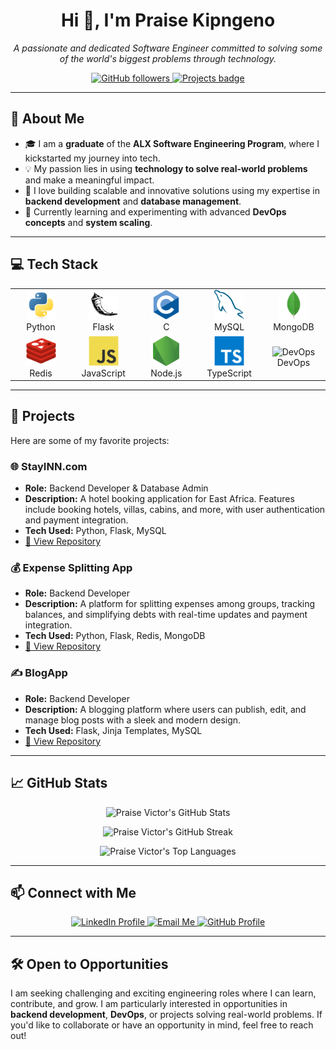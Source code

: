 <!-- Professional GitHub Profile README Template -->

<h1 align="center">Hi 👋, I'm Praise Kipngeno</h1>
<p align="center">
  <em>
    A passionate and dedicated Software Engineer committed to solving some of the world's biggest problems through technology.
  </em>
</p>

<p align="center">
  <a href="https://github.com/PraiseVictor?tab=followers">
    <img src="https://img.shields.io/github/followers/PraiseVictor?label=Followers&style=social" alt="GitHub followers">
  </a>
  <a href="https://github.com/PraiseVictor?tab=repositories">
    <img src="https://img.shields.io/badge/Projects-10%2B-blue" alt="Projects badge">
  </a>
</p>

---

## 🌟 About Me

- 🎓 I am a **graduate** of the **ALX Software Engineering Program**, where I kickstarted my journey into tech.
- 💡 My passion lies in using **technology to solve real-world problems** and make a meaningful impact.
- 🔭 I love building scalable and innovative solutions using my expertise in **backend development** and **database management**.
- 🌱 Currently learning and experimenting with advanced **DevOps concepts** and **system scaling**.

---

## 💻 Tech Stack

<table>
  <tr>
    <td align="center" width="96">
      <img src="https://raw.githubusercontent.com/devicons/devicon/master/icons/python/python-original.svg" alt="Python" width="48" height="48">
      <br>Python
    </td>
    <td align="center" width="96">
      <img src="https://raw.githubusercontent.com/devicons/devicon/master/icons/flask/flask-original.svg" alt="Flask" width="48" height="48">
      <br>Flask
    </td>
    <td align="center" width="96">
      <img src="https://raw.githubusercontent.com/devicons/devicon/master/icons/c/c-original.svg" alt="C" width="48" height="48">
      <br>C
    </td>
    <td align="center" width="96">
      <img src="https://raw.githubusercontent.com/devicons/devicon/master/icons/mysql/mysql-original.svg" alt="MySQL" width="48" height="48">
      <br>MySQL
    </td>
    <td align="center" width="96">
      <img src="https://raw.githubusercontent.com/devicons/devicon/master/icons/mongodb/mongodb-original.svg" alt="MongoDB" width="48" height="48">
      <br>MongoDB
    </td>
  </tr>
  <tr>
    <td align="center" width="96">
      <img src="https://raw.githubusercontent.com/devicons/devicon/master/icons/redis/redis-original.svg" alt="Redis" width="48" height="48">
      <br>Redis
    </td>
    <td align="center" width="96">
      <img src="https://raw.githubusercontent.com/devicons/devicon/master/icons/javascript/javascript-original.svg" alt="JavaScript" width="48" height="48">
      <br>JavaScript
    </td>
    <td align="center" width="96">
      <img src="https://raw.githubusercontent.com/devicons/devicon/master/icons/nodejs/nodejs-original.svg" alt="Node.js" width="48" height="48">
      <br>Node.js
    </td>
    <td align="center" width="96">
      <img src="https://raw.githubusercontent.com/devicons/devicon/master/icons/typescript/typescript-original.svg" alt="TypeScript" width="48" height="48">
      <br>TypeScript
    </td>
    <td align="center" width="96">
      <img src="https://raw.githubusercontent.com/devicons/devicon/master/icons/devops/devops-original.svg" alt="DevOps" width="48" height="48">
      <br>DevOps
    </td>
  </tr>
</table>

---

## 🚀 Projects

Here are some of my favorite projects:

### 🌐 StayINN.com
- **Role:** Backend Developer & Database Admin
- **Description:** A hotel booking application for East Africa. Features include booking hotels, villas, cabins, and more, with user authentication and payment integration.
- **Tech Used:** Python, Flask, MySQL
- [🌟 View Repository](https://github.com/PraiseVictor/StayINN)

### 💰 Expense Splitting App
- **Role:** Backend Developer
- **Description:** A platform for splitting expenses among groups, tracking balances, and simplifying debts with real-time updates and payment integration.
- **Tech Used:** Python, Flask, Redis, MongoDB
- [🌟 View Repository](https://github.com/PraiseVictor/ExpenseSplittingApp)

### ✍️ BlogApp
- **Role:** Backend Developer
- **Description:** A blogging platform where users can publish, edit, and manage blog posts with a sleek and modern design.
- **Tech Used:** Flask, Jinja Templates, MySQL
- [🌟 View Repository](https://github.com/PraiseVictor/BlogApp)

---

## 📈 GitHub Stats

<p align="center">
  <img src="https://github-readme-stats.vercel.app/api?username=PraiseVictor&show_icons=true&theme=radical" alt="Praise Victor's GitHub Stats">
</p>

<p align="center">
  <img src="https://github-readme-streak-stats.herokuapp.com/?user=PraiseVictor&theme=radical" alt="Praise Victor's GitHub Streak">
</p>

<p align="center">
  <img src="https://github-readme-stats.vercel.app/api/top-langs/?username=PraiseVictor&layout=compact&theme=radical" alt="Praise Victor's Top Languages">
</p>

---

## 📫 Connect with Me

<p align="center">
  <a href="https://www.linkedin.com/in/praise-kipngeno-552450256/">
    <img src="https://img.shields.io/badge/LinkedIn-Profile-blue" alt="LinkedIn Profile">
  </a>
  <a href="mailto:praisevictor@example.com">
    <img src="https://img.shields.io/badge/Email-Me-red" alt="Email Me">
  </a>
  <a href="https://github.com/Victorpraise5">
    <img src="https://img.shields.io/badge/GitHub-Profile-black" alt="GitHub Profile">
  </a>
</p>

---

## 🛠️ Open to Opportunities

I am seeking challenging and exciting engineering roles where I can learn, contribute, and grow. I am particularly interested in opportunities in **backend development**, **DevOps**, or projects solving real-world problems. If you'd like to collaborate or have an opportunity in mind, feel free to reach out!
